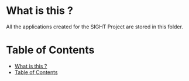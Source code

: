 # What is this ?
All the applications created for the SIGHT Project are stored in this folder.

# Table of Contents
- [What is this ?](#what-is-this)
- [Table of Contents](#table-of-contents)

